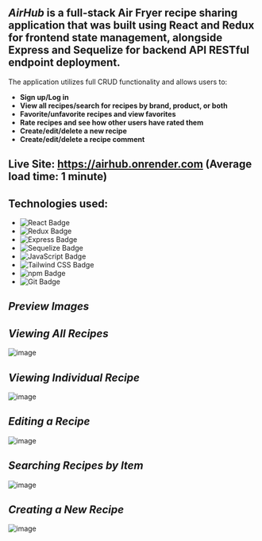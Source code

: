## _AirHub_ is a full-stack Air Fryer recipe sharing application that was built using React and Redux for frontend state management, alongside Express and Sequelize for backend API RESTful endpoint deployment. 

The application utilizes full CRUD functionality and allows users to:
*  **Sign up/Log in**
*  **View all recipes/search for recipes by brand, product, or both**
*  **Favorite/unfavorite recipes and view favorites**
*  **Rate recipes and see how other users have rated them**
*  **Create/edit/delete a new recipe**
*  **Create/edit/delete a recipe comment**

## Live Site: https://airhub.onrender.com (Average load time: 1 minute)

## Technologies used:
* ![React Badge](https://img.shields.io/badge/React-61DAFB?logo=react&logoColor=000&style=flat)
* ![Redux Badge](https://img.shields.io/badge/Redux-764ABC?logo=redux&logoColor=fff&style=flat)
* ![Express Badge](https://img.shields.io/badge/Express-000?logo=express&logoColor=fff&style=flat)
* ![Sequelize Badge](https://img.shields.io/badge/Sequelize-52B0E7?logo=sequelize&logoColor=fff&style=flat)
* ![JavaScript Badge](https://img.shields.io/badge/JavaScript-F7DF1E?logo=javascript&logoColor=000&style=flat)
* ![Tailwind CSS Badge](https://img.shields.io/badge/Tailwind%20CSS-06B6D4?logo=tailwindcss&logoColor=fff&style=plastic)
* ![npm Badge](https://img.shields.io/badge/npm-CB3837?logo=npm&logoColor=fff&style=flat)
* ![Git Badge](https://img.shields.io/badge/Git-F05032?logo=git&logoColor=fff&style=flat)


## _Preview Images_

## _Viewing All Recipes_
![image](https://user-images.githubusercontent.com/95946808/232858989-59a3defa-298b-40e0-b859-2325fc0db8a8.png)

## _Viewing Individual Recipe_
![image](https://user-images.githubusercontent.com/95946808/232859165-7863b3f6-df70-4eca-b26f-7f3acc0f5d40.png)

## _Editing a Recipe_
![image](https://user-images.githubusercontent.com/95946808/232859438-53206803-344a-46e0-aa48-536c2a1fbfb0.png)

## _Searching Recipes by Item_
![image](https://user-images.githubusercontent.com/95946808/232859607-09cdcad1-5f4e-4728-bccd-4398f5bcedea.png)

## _Creating a New Recipe_
![image](https://user-images.githubusercontent.com/95946808/232859679-c657c747-0f4b-4c66-98af-4c6ec14dd545.png)
